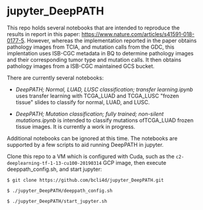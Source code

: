 # jupyter_DeepPATH

This repo holds several notebooks that are intended to reproduce the results in report in this paper: https://www.nature.com/articles/s41591-018-0177-5. However, whereas the implementation reported in the paper obtains pathology images from TCIA, and mutation calls from the GDC, this implentation uses ISB-CGC metadata in BQ to determine pathology images and their corresponding tumor type and mutation calls. It then obtains pathology images from a ISB-CGC maintained GCS bucket.

There are currently several notebooks:

* _DeepPATH; Normal, LUAD, LUSC classification; transfer learning.ipynb_ uses transfer learning with TCGA_LUAD and TCGA_LUSC "frozen tissue" slides to classify for normal, LUAD, and LUSC.

* _DeepPATH; Mutation classification; fully trained; non-silent mutations.ipynb_ is intended to classify mutations ofTCGA_LUAD frozen tissue images. It is currently a work in progress.

Additional notebooks can be ignored at this time. The notebooks are supported by a few scripts to aid running DeepPATH in jupyter.

Clone this repo to a VM which is configured with Cuda, such as the `c2-deeplearning-tf-1-13-cu100-20190314` GCP image,
then execute deeppath_config.sh, and start jupyter:

 `$ git clone https://github.com/bcli4d/jupyter_DeepPATH.git`

 `$ ./jupyter_DeepPATH/deeppath_config.sh`

 `$ ./jupyter_DeepPATH/start_jupyter.sh`
